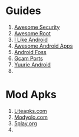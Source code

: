 # Guides
1. [Awesome Security](https://github.com/ashishb/android-security-awesome)
2. [Awesome Root](https://awesome-android-root.netlify.app/)
3. [I Like Android](https://i-like-android.github.io/)
4. [Awesome Android Apps](https://github.com/Psyhackological/AAA#contents)
5. [Android Foss](https://github.com/offa/android-foss)
6. [Gcam Ports](https://www.celsoazevedo.com/files/android/google-camera)
7. [Yuurie Android](https://guide.yuuire.com/recommendations/operating-systems/android)
8. 

# Mod Apks
1. [Liteapks.com](https://liteapks.com/)
2. [Modyolo.com](https://modyolo.com/)
3. [5play.org](https://5play.org/en/)
4. 